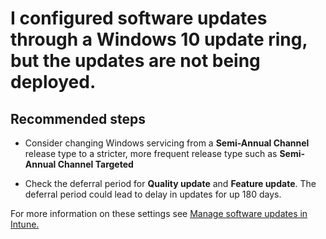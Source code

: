 <properties
	pageTitle="I configured software updates through a Windows 10 update ring, but the updates are not being deployed."
	description="I configured software updates through a Windows 10 update ring, but the updates are not being deployed."
	service="microsoft.intune"
	resource="intune"
	authors="mackie1604"
	displayOrder="6"
	selfHelpType="resource"
	supportTopicIds=""
	resourceTags="software_updates_selfhelp"
	productPesIds=""
	cloudEnvironments="public"
	articleId="361a512d-f608-4934-b8e8-deaf15ec0026"
	ownershipId="ASEP_ContentService_Placeholder"
/>

# I configured software updates through a Windows 10 update ring, but the updates are not being deployed.

## **Recommended steps**

* Consider changing Windows servicing from a **Semi-Annual Channel** release type to a stricter, more frequent release type such as **Semi-Annual Channel Targeted**

* Check the deferral period for **Quality update** and **Feature update**. The deferral period could lead to delay in updates for up 180 days. 

For more information on these settings see [Manage software updates in Intune.](https://docs.microsoft.com/intune/windows-update-for-business-configure)

